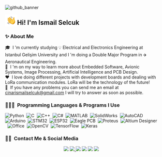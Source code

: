 ![github_banner](https://user-images.githubusercontent.com/74931027/157999456-34d426eb-391f-4d0c-b674-b8b45ee5cb81.gif)

<img alt="Night Coding" src="./pictures/Hand%20Wave.gif" width='40' align="left"/><h2>Hi! I'm Ismail Selcuk</h2>

### ✨&nbsp;About Me

🎓 &nbsp;I 'm currently studying 💡 Electrical and Electronics Engineering at Istanbul Gelişim University and I 'm doing a Double Major Program in ✈️ Aeronautical Engineering.\
👾 &nbsp;I 'm on my way to learn more about Embedded Software, Avionic Systems, Image Processing, Artificial Intelligence and PCB Design.\
❤️ &nbsp;I love doing different projects with development boards and dealing with LoRa communication modules. LoRa will be the technology of the future!\
📧 &nbsp;If you have any problems you can send me an email at cinarismailselcuk@gmail.com I will try to answer as soon as possible.

### 👨🏻‍💻 &nbsp;Programming Languages & Programs I Use
![Python](https://img.shields.io/badge/-Python-05122A?style=flat&logo=python)&nbsp;
![C](https://img.shields.io/badge/-C-05122A?style=flat&logo=C&logoColor=A8B9CC)&nbsp;
![C++](https://img.shields.io/badge/-C++-05122A?style=flat&logo=C%2B%2B&logoColor=00599C)&nbsp;
![C#](https://img.shields.io/badge/-C_Sharp-05122A?style=flat&logo=csharp)&nbsp;
![MATLAB](https://img.shields.io/badge/-MATLAB%20&%20Simulink-05122A?style=flat&logo=wolframmathematica)&nbsp;
![SolidWorks](https://img.shields.io/badge/-SolidWorks-05122A?style=flat&logo=Dassault%20Systèmes)&nbsp;
![AutoCAD](https://img.shields.io/badge/-AutoCAD-05122A?style=flat&logo=autodesk)&nbsp;
![Arduino](https://img.shields.io/badge/-Arduino-05122A?style=flat&logo=arduino)&nbsp;
![STM32](https://img.shields.io/badge/-STM32-05122A?style=flat&logo=STMicroelectronics)&nbsp;
![ESP32](https://img.shields.io/badge/-ESP32-05122A?style=flat&logo=ESPHome)&nbsp;
![Eagle PCB](https://img.shields.io/badge/-Autodesk%20Eagle-05122A?style=flat&logo=Eagle)&nbsp;
![Proteus](https://img.shields.io/badge/-Proteus-05122A?style=flat&logo=Electron)&nbsp;
![Altium Designer](https://img.shields.io/badge/-Altium%20Designer-05122A?style=flat&logo=altiumdesigner)&nbsp;
![Office](https://img.shields.io/badge/-Office-05122A?style=flat&logo=microsoftoffice)&nbsp;
![OpenCV](https://img.shields.io/badge/-OpenCV-05122A?style=flat&logo=opencv)&nbsp;
![TensorFlow](https://img.shields.io/badge/-TensorFlow-05122A?style=flat&logo=tensorflow)&nbsp;
![Keras](https://img.shields.io/badge/-Keras-05122A?style=flat&logo=keras)&nbsp;

### 🤝🏻 &nbsp;Contact Me & Social Media

<p align="center">
<a href="mailto:cinarismailselcuk@gmail.com"><img src="https://img.shields.io/badge/-Mail-D14836?style=flat&logo=Gmail&logoColor=white"/></a>
<a href="https://www.linkedin.com/in/ismailselcukcinar/"><img src="https://img.shields.io/badge/-LinkedIn-0077B5?style=flat&logo=Linkedin&logoColor=white%22"/</a>
<a href="https://instagram.com/ismail_selcuks"><img src="https://img.shields.io/badge/-Instagram_-E4405F?style=flat&logo=Instagram&logoColor=white"/></a>
<a href="https://twitter.com/ismail_selcuks"><img src="https://img.shields.io/badge/-Twitter_-1976c2?style=flat&logo=Twitter&logoColor=white"/></a>
<a href="https://www.youtube.com/channel/UCSt6rE5y6iklyFBpm-0xOYA"><img src="https://img.shields.io/badge/-YouTube_-c4302b?style=flat&logo=YouTube&logoColor=white"/></a>
<a href="https://discordapp.com/users/652243845790302239/"><img src="https://img.shields.io/badge/-Discord_-6A5ACD?style=flat&logo=Discord&logoColor=white"/></a>
</p>
